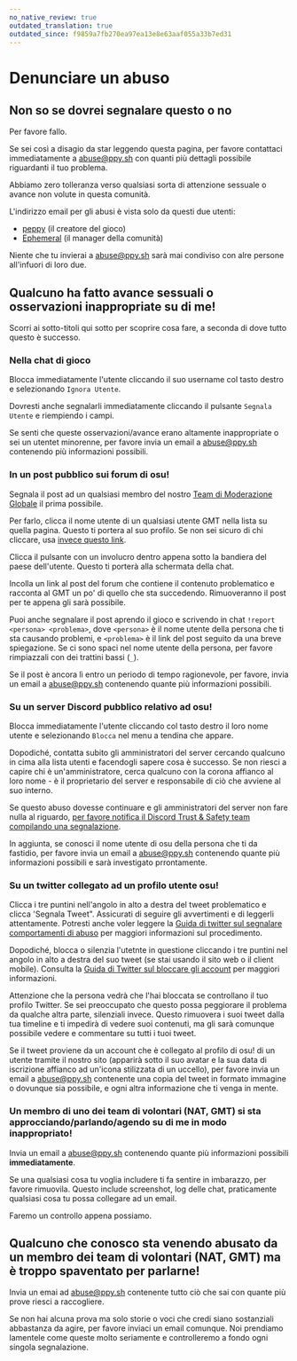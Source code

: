 ```yaml
---
no_native_review: true
outdated_translation: true
outdated_since: f9859a7fb270ea97ea13e8e63aaf055a33b7ed31
---
```


# Denunciare un abuso

## Non so se dovrei segnalare questo o no

Per favore fallo.

Se sei così a disagio da star leggendo questa pagina, per favore contattaci immediatamente a [abuse@ppy.sh](mailto:abuse@ppy.sh) con quanti più dettagli possibile riguardanti il tuo problema.

Abbiamo zero tolleranza verso qualsiasi sorta di attenzione sessuale o avance non volute in questa comunità.

L'indirizzo email per gli abusi è vista solo da questi due utenti:

- [peppy](https://osu.ppy.sh/users/2) (il creatore del gioco)
- [Ephemeral](https://osu.ppy.sh/users/102335) (il manager della comunità)

Niente che tu invierai a [abuse@ppy.sh](mailto:abuse@ppy.sh) sarà mai condiviso con alre persone all'infuori di loro due.

## Qualcuno ha fatto avance sessuali o osservazioni inappropriate su di me!

Scorri ai sotto-titoli qui sotto per scoprire cosa fare, a seconda di dove tutto questo è successo.

### Nella chat di gioco

Blocca immediatamente l'utente cliccando il suo username col tasto destro e selezionando `Ignora Utente`.

Dovresti anche segnalarli immediatamente cliccando il pulsante `Segnala Utente` e riempiendo i campi.

Se senti che queste osservazioni/avance erano altamente inappropriate o sei un utentet minorenne, per favore invia un email a [abuse@ppy.sh](mailto:abuse@ppy.sh) contenendo più informazioni possibili.

### In un post pubblico sui forum di osu!

Segnala il post ad un qualsiasi membro del nostro [Team di Moderazione Globale](/wiki/People/Global_Moderation_Team) il prima possibile.

Per farlo, clicca il nome utente di un qualsiasi utente GMT nella lista su quella pagina. Questo ti portera al suo profilo. Se non sei sicuro di chi cliccare, usa [invece questo link](https://osu.ppy.sh/users/102335).

Clicca il pulsante con un involucro dentro appena sotto la bandiera del paese dell'utente. Questo ti porterà alla schermata della chat.

Incolla un link al post del forum che contiene il contenuto problematico e racconta al GMT un po' di quello che sta succedendo. Rimuoveranno il post per te appena gli sarà possibile.

Puoi anche segnalare il post aprendo il gioco e scrivendo in chat `!report <persona> <problema>`, dove `<persona>` è il nome utente della persona che ti sta causando problemi, e `<problema>` è il link del post seguito da una breve spiegazione. Se ci sono spaci nel nome utente della persona, per favore rimpiazzali con dei trattini bassi (`_`).

Se il post è ancora lì entro un periodo di tempo ragionevole, per favore, invia un email a [abuse@ppy.sh](mailto:abuse@ppy.sh) contenendo quante più informazioni possibili.

### Su un server Discord pubblico relativo ad osu!

Blocca immediatamente l'utente cliccando col tasto destro il loro nome utente e selezionando `Blocca` nel menu a tendina che appare.

Dopodiché, contatta subito gli amministratori del server cercando qualcuno in cima alla lista utenti e facendogli sapere cosa è successo. Se non riesci a capire chi è un'amministratore, cerca qualcuno con la corona affianco al loro nome - è il proprietario del server e responsabile di ciò che avviene al suo interno.

Se questo abuso dovesse continuare e gli amministratori del server non fare nulla al riguardo, [per favore notifica il Discord Trust & Safety team compilando una segnalazione](https://dis.gd/request).

In aggiunta, se conosci il nome utente di osu della persona che ti da fastidio, per favore invia un email a [abuse@ppy.sh](mailto:abuse@ppy.sh) contenendo quante più informazioni possibili e sarà investigato prrontamente.

### Su un twitter collegato ad un profilo utente osu!

Clicca i tre puntini nell'angolo in alto a destra del tweet problematico e clicca 'Segnala Tweet". Assicurati di seguire gli avvertimenti e di leggerli attentamente. Potresti anche voler leggere la [Guida di twitter sul segnalare comportamenti di abuso](https://help.twitter.com/en/safety-and-security/report-abusive-behavior) per maggiori informazioni sul procedimento.

Dopodiché, blocca o silenzia l'utetnte in questione cliccando i tre puntini nel angolo in alto a destra del suo tweet (se stai usando il sito web o il client mobile). Consulta la [Guida di Twitter sul bloccare gli account](https://help.twitter.com/en/using-twitter/blocking-and-unblocking-accounts) per maggiori informazioni.

Attenzione che la persona vedrà che l'hai bloccata se controllano il tuo profilo Twitter. Se sei preoccupato che questo possa peggiorare il problema da qualche altra parte, silenziali invece. Questo rimuovera i suoi tweet dalla tua timeline e ti impedirà di vedere suoi contenuti, ma gli sarà comunque possibile vedere e commentare su tutti i tuoi tweet.

Se il tweet proviene da un account che è collegato al profilo di osu! di un utente tramite il nostro sito (apparirà sotto il suo avatar e la sua data di iscrizione affianco ad un'icona stilizzata di un uccello), per favore invia un email a [abuse@ppy.sh](mailto:abuse@ppy.sh) contenente una copia del tweet in formato immagine o dovunque sia possibile, e ogni altra informazione che ti venga in mente.

### Un membro di uno dei team di volontari (NAT, GMT) si sta approcciando/parlando/agendo su di me in modo inappropriato!

Invia un email a [abuse@ppy.sh](mailto:abuse@ppy.sh) contenendo quante più informazioni possibili **immediatamente**.

Se una qualsiasi cosa tu voglia includere ti fa sentire in imbarazzo, per favore rimuovila. Questo include screenshot, log delle chat, praticamente qualsiasi cosa tu possa collegare ad un email.

Faremo un controllo appena possiamo.

## Qualcuno che conosco sta venendo abusato da un membro dei team di volontari (NAT, GMT) ma è troppo spaventato per parlarne!

Invia un emai ad [abuse@ppy.sh](mailto:abuse@ppy.sh) contenente tutto  ciò che sai con quante più prove riesci a raccogliere.

Se non hai alcuna prova ma solo storie o voci che credi siano sostanziali abbastanza da agire, per favore inviaci un email comunque. Noi prendiamo lamentele come queste molto seriamente e controlleremo a fondo ogni singola segnalazione.
